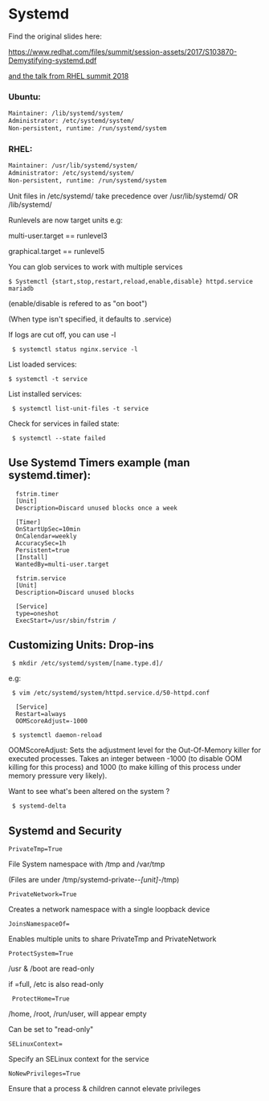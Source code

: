 # Systemd

Find the original slides here: 


https://www.redhat.com/files/summit/session-assets/2017/S103870-Demystifying-systemd.pdf 


[and the talk from RHEL summit 2018](https://www.youtube.com/watch?v=tY9GYsoxeLg)





### Ubuntu:

```bash 
Maintainer: /lib/systemd/system/
Administrator: /etc/systemd/system/
Non-persistent, runtime: /run/systemd/system
```

### RHEL:

```bash
Maintainer: /usr/lib/systemd/system/
Administrator: /etc/systemd/system/
Non-persistent, runtime: /run/systemd/system
```

Unit files in /etc/systemd/ take precedence over /usr/lib/systemd/ OR /lib/systemd/


Runlevels are now target units e.g:

   multi-user.target == runlevel3
 
 
   graphical.target  == runlevel5


You can glob services to work with multiple services


``` $ Systemctl {start,stop,restart,reload,enable,disable} httpd.service mariadb ```


(enable/disable is refered to as "on boot")

(When type isn't specified, it defaults to .service)

If logs are cut off, you can use -l


``` $ systemctl status nginx.service -l```


List loaded services:


``` $ systemctl -t service ```

List installed services:


``` $ systemctl list-unit-files -t service```

Check for services in failed state:

``` $ systemctl --state failed```


## Use Systemd Timers example (man systemd.timer):
```
  fstrim.timer
  [Unit]
  Description=Discard unused blocks once a week

  [Timer]
  OnStartUpSec=10min
  OnCalendar=weekly
  AccuracySec=1h
  Persistent=true
  [Install]
  WantedBy=multi-user.target
```


```
  fstrim.service
  [Unit]
  Description=Discard unused blocks

  [Service]
  type=oneshot
  ExecStart=/usr/sbin/fstrim /
```
 
## Customizing Units: Drop-ins

``` $ mkdir /etc/systemd/system/[name.type.d]/```

e.g: 


``` $ vim /etc/systemd/system/httpd.service.d/50-httpd.conf```

```
  [Service]
  Restart=always
  OOMScoreAdjust=-1000
```

``` $ systemctl daemon-reload```

OOMScoreAdjust:
Sets the adjustment level for the Out-Of-Memory killer for executed processes.
Takes an integer between -1000 (to disable OOM killing for this process) and 1000 (to make killing of this process under memory pressure very likely).

Want to see what's been altered on the system ?

``` $ systemd-delta```


## Systemd and Security

``` PrivateTmp=True ```

  File System namespace with /tmp and /var/tmp 


  (Files are under /tmp/systemd-private-*-[unit]-*/tmp)


``` PrivateNetwork=True ``` 


  Creates a network namespace with a single loopback device 


``` JoinsNamespaceOf= ```


  Enables multiple units to share PrivateTmp and PrivateNetwork


``` ProtectSystem=True ```


/usr & /boot are read-only 


if =full, /etc is also read-only


``` ProtectHome=True```


/home, /root, /run/user, will appear empty


Can be set to "read-only"


``` SELinuxContext= ```


Specify an SELinux context for the service 


``` NoNewPrivileges=True ```


  Ensure that a process & children cannot elevate privileges 
  
